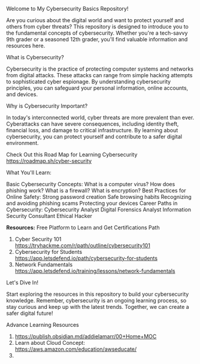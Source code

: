 Welcome to My Cybersecurity Basics Repository!

Are you curious about the digital world and want to protect yourself and others from cyber threats? This repository is designed to introduce you to the fundamental concepts of cybersecurity. Whether you're a tech-savvy 9th grader or a seasoned 12th grader, you'll find valuable information and resources here.

What is Cybersecurity?

Cybersecurity is the practice of protecting computer systems and networks from digital attacks. These attacks can range from simple hacking attempts to sophisticated cyber espionage. By understanding cybersecurity principles, you can safeguard your personal information, online accounts, and devices.

Why is Cybersecurity Important?

In today's interconnected world, cyber threats are more prevalent than ever. Cyberattacks can have severe consequences, including identity theft, financial loss, and damage to critical infrastructure. By learning about cybersecurity, you can protect yourself and contribute to a safer digital environment.

Check Out this Road Map for Learning Cybersecurity
https://roadmap.sh/cyber-security


What You'll Learn:

Basic Cybersecurity Concepts:
What is a computer virus?
How does phishing work?
What is a firewall?
What is encryption?
Best Practices for Online Safety:
Strong password creation
Safe browsing habits
Recognizing and avoiding phishing scams
Protecting your devices
Career Paths in Cybersecurity:
Cybersecurity Analyst
Digital Forensics Analyst
Information Security Consultant
Ethical Hacker

**Resources:**
Free Platform to Learn and Get Certifications Path

1. Cyber Security 101
https://tryhackme.com/r/path/outline/cybersecurity101
2. Cybersecurity for Students
https://app.letsdefend.io/path/cybersecurity-for-students
3. Network Fundamentals 
https://app.letsdefend.io/training/lessons/network-fundamentals




Let's Dive In!

Start exploring the resources in this repository to build your cybersecurity knowledge. Remember, cybersecurity is an ongoing learning process, so stay curious and keep up with the latest trends. Together, we can create a safer digital future!


Advance Learning Resources

1. https://publish.obsidian.md/addielamarr/00+Home+MOC
2. Learn about Cloud Concept: https://aws.amazon.com/education/awseducate/
3. 
